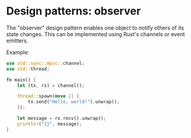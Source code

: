 # Design patterns: observer

The "observer" design pattern enables one object to notify others of its state changes. This can be implemented using Rust's channels or event emitters.

Example:

```rust
use std::sync::mpsc::channel;
use std::thread;

fn main() {
    let (tx, rx) = channel();

    thread::spawn(move || {
        tx.send("Hello, world!").unwrap();
    });

    let message = rx.recv().unwrap();
    println!("{}", message);
}
```
